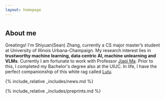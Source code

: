 ```yaml
---
layout: homepage
---
```


<h1 id="about-me"></h1>


## About me
Greatings! I'm Shiyuan(Sean) Zhang, currently a CS major master’s student at University of Illinois Urbana-Champaign. My research interest lies in <strong>trustworthy machine learning, data centric AI, machine unlearning and VLMs</strong>. Currently I am fortunate to work with Professor <a href="https://jiaqima.github.io/">Jiaqi Ma</a>. Prior to this, I completed my Bachelor's degree also at the UIUC. In life, I have the perfect companionship of this white rag called <a href="./assets/img/lulu.jpg">Lulu</a>.

<!-- ## Research Interests

- **Trustworthy ML:** fairness, robustness, and how to make model safety
- **Data-Centric AI:**  data attribution method -->

<!-- <strong style="color:#e74d3c; font-weight:600"><strong style="color:#57068c; font-weight:600">I am currently looking for the PhD opportunity on the 2025 or 2026, looking for the position in CS, Information Science, etc., related to Artificial Intelligence, NLP, and Machine Learning. Please feel free to contact me if you are interested. </strong></strong> -->

{% include_relative _includes/news.md %}

{% include_relative _includes/preprints.md %}

<!-- {% include_relative _includes/publications.md %} -->


